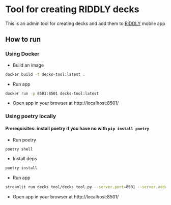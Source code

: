 # Tool for creating RIDDLY decks
This is an admin tool for creating decks and add them to [RIDDLY](https://github.com/GordonShamvey/riddly) mobile app
## How to run
### Using Docker
- Build an image
```bash
docker build -t decks-tool:latest .
``` 
- Run app
```bash
docker run -p 8501:8501 decks-tool:latest
```
- Open app in your browser at http://localhost:8501/
### Using poetry locally
#### Prerequisites: install poetry if you have no with ```pip install poetry```
- Run poetry
```bash
poetry shell
```
- Install deps
```bash
poetry install
```
- Run app
```bash
streamlit run decks_tool/decks_tool.py --server.port=8501 --server.address=0.0.0.0
```
- Open app in your browser at http://localhost:8501/